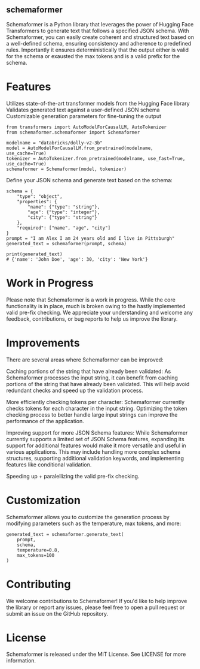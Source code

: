## schemaformer
Schemaformer is a Python library that leverages the power of Hugging Face Transformers to generate text that follows a specified JSON schema. With Schemaformer, you can easily create coherent and structured text based on a well-defined schema, ensuring consistency and adherence to predefined rules. Importantly it ensures deterministically that the output either is valid for the schema or exausted the max tokens and is a valid prefix for the schema.

# Features
Utilizes state-of-the-art transformer models from the Hugging Face library
Validates generated text against a user-defined JSON schema
Customizable generation parameters for fine-tuning the output

```
from transformers import AutoModelForCausalLM, AutoTokenizer
from schemaformer.schemaformer import Schemaformer

modelname = "databricks/dolly-v2-3b"
model = AutoModelForCausalLM.from_pretrained(modelname, use_cache=True)
tokenizer = AutoTokenizer.from_pretrained(modelname, use_fast=True, use_cache=True)
schemaformer = Schemaformer(model, tokenizer)
```

Define your JSON schema and generate text based on the schema:
```
schema = {
    "type": "object",
    "properties": {
        "name": {"type": "string"},
        "age": {"type": "integer"},
        "city": {"type": "string"}
    },
    "required": ["name", "age", "city"]
}
prompt = "I am Alex I am 24 years old and I live in Pittsburgh"
generated_text = schemaformer(prompt, schema)

print(generated_text)
# {'name': 'John Doe', 'age': 30, 'city': 'New York'}
```
# Work in Progress

Please note that Schemaformer is a work in progress. While the core functionality is in place, much is broken owing to the hastly implemented valid pre-fix checking. We appreciate your understanding and welcome any feedback, contributions, or bug reports to help us improve the library.

# Improvements

There are several areas where Schemaformer can be improved:

Caching portions of the string that have already been validated: As Schemaformer processes the input string, it can benefit from caching portions of the string that have already been validated. This will help avoid redundant checks and speed up the validation process.

More efficiently checking tokens per character: Schemaformer currently checks tokens for each character in the input string. Optimizing the token checking process to better handle large input strings can improve the performance of the application.

Improving support for more JSON Schema features: While Schemaformer currently supports a limited set of JSON Schema features, expanding its support for additional features would make it more versatile and useful in various applications. This may include handling more complex schema structures, supporting additional validation keywords, and implementing features like conditional validation.

Speeding up + paralellizing the valid pre-fix checking.


# Customization
Schemaformer allows you to customize the generation process by modifying parameters such as the temperature, max tokens, and more:

```
generated_text = schemaformer.generate_text(
    prompt,
    schema,
    temperature=0.8,
    max_tokens=100
)
```

# Contributing
We welcome contributions to Schemaformer! If you'd like to help improve the library or report any issues, please feel free to open a pull request or submit an issue on the GitHub repository.

# License
Schemaformer is released under the MIT License. See LICENSE for more information.